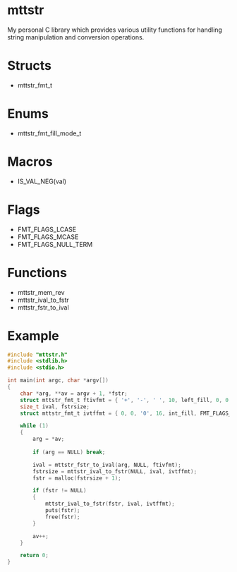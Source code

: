 # mttstr
My personal C library which provides various utility functions for handling string manipulation and conversion operations.

# Structs
- mttstr_fmt_t

# Enums
- mttstr_fmt_fill_mode_t

# Macros
- IS_VAL_NEG(val)

# Flags
- FMT_FLAGS_LCASE
- FMT_FLAGS_MCASE
- FMT_FLAGS_NULL_TERM

# Functions
- mttstr_mem_rev
- mttstr_ival_to_fstr
- mttstr_fstr_to_ival

# Example
```c
#include "mttstr.h"
#include <stdlib.h>
#include <stdio.h>

int main(int argc, char *argv[])
{
	char *arg, **av = argv + 1, *fstr;
	struct mttstr_fmt_t ftivfmt = { '+', '-', ' ', 10, left_fill, 0, 0 };
	size_t ival, fstrsize;
	struct mttstr_fmt_t ivtffmt = { 0, 0, '0', 16, int_fill, FMT_FLAGS_LCASE | FMT_FLAGS_NULL_TERM, 16 };

	while (1)
	{
		arg = *av;
		
		if (arg == NULL) break;

		ival = mttstr_fstr_to_ival(arg, NULL, ftivfmt);
		fstrsize = mttstr_ival_to_fstr(NULL, ival, ivtffmt);
		fstr = malloc(fstrsize + 1);

		if (fstr != NULL)
		{
			mttstr_ival_to_fstr(fstr, ival, ivtffmt);
			puts(fstr);
			free(fstr);
		}

		av++;
	}

	return 0;
}
```
